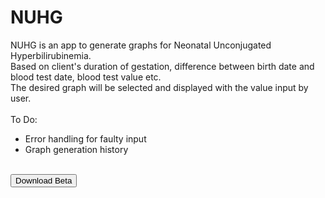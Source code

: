 # NUHG

NUHG is an app to generate graphs for Neonatal Unconjugated Hyperbilirubinemia.<br/>
Based on client's duration of gestation, difference between birth date and blood test date, blood test value etc.<br/>
The desired graph will be selected and displayed with the value input by user.<br/>
<br/>
To Do:<br/>
<ul>
  <li>Error handling for faulty input</li>
  <li>Graph generation history</li>
</ul>
<br/>
<a href="itms-services://?action=download-manifest&url=https://github.com/ErnestFan/NUHG/blob/master/manifest.plist">
<button type="button">Download Beta</button></a>
